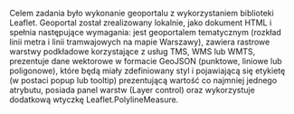 Celem zadania było wykonanie geoportalu z wykorzystaniem biblioteki Leaflet. Geoportal został zrealizowany lokalnie, jako dokument HTML i spełnia następujące wymagania:
jest geoportalem tematycznym (rozkład linii metra i linii tramwajowych na mapie Warszawy),
zawiera rastrowe warstwy podkładowe korzystające z usług TMS, WMS lub WMTS, prezentuje dane wektorowe w formacie GeoJSON (punktowe, liniowe lub poligonowe), które 
będą miały zdefiniowany styl i pojawiającą się etykietę (w postaci popup lub tooltip) 
prezentującą wartość co najmniej jednego atrybutu, posiada panel warstw (Layer control) oraz wykorzystuje dodatkową wtyczkę Leaflet.PolylineMeasure.
